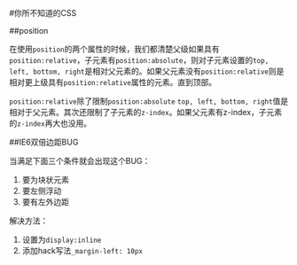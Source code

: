 #你所不知道的CSS

##position

在使用`position`的两个属性的时候，我们都清楚父级如果具有`position:relative`，子元素有`position:absolute`，则对子元素设置的`top, left, bottom, right`是相对父元素的。如果父元素没有`position:relative`则是相对更上级具有`position:relative`属性的元素。直到顶部。

`position:relative`除了限制`position:absolute` `top, left, bottom, right`值是相对于父元素。其次还限制了子元素的`z-index`。如果父元素有z-index，子元素的`z-index`再大也没用。



##IE6双倍边距BUG

当满足下面三个条件就会出现这个BUG：

1. 要为块状元素
2. 要左侧浮动
3. 要有左外边距

解决方法：

1. 设置为`display:inline`
2. 添加hack写法`_margin-left: 10px`